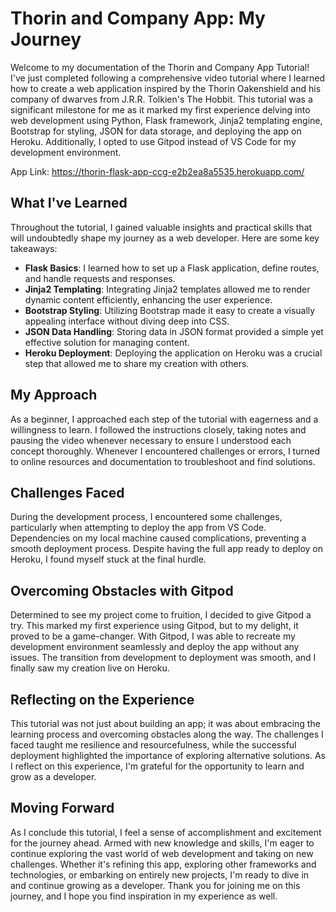 # Thorin and Company App: My Journey

Welcome to my documentation of the Thorin and Company App Tutorial! I've just completed following a comprehensive video tutorial where I learned how to create a web application inspired by the Thorin Oakenshield and his company of dwarves from J.R.R. Tolkien's The Hobbit. This tutorial was a significant milestone for me as it marked my first experience delving into web development using Python, Flask framework, Jinja2 templating engine, Bootstrap for styling, JSON for data storage, and deploying the app on Heroku. Additionally, I opted to use Gitpod instead of VS Code for my development environment.

App Link: https://thorin-flask-app-ccg-e2b2ea8a5535.herokuapp.com/


## What I've Learned
Throughout the tutorial, I gained valuable insights and practical skills that will undoubtedly shape my journey as a web developer. Here are some key takeaways:

- **Flask Basics**: I learned how to set up a Flask application, define routes, and handle requests and responses.
- **Jinja2 Templating**: Integrating Jinja2 templates allowed me to render dynamic content efficiently, enhancing the user experience.
- **Bootstrap Styling**: Utilizing Bootstrap made it easy to create a visually appealing interface without diving deep into CSS.
- **JSON Data Handling**: Storing data in JSON format provided a simple yet effective solution for managing content.
- **Heroku Deployment**: Deploying the application on Heroku was a crucial step that allowed me to share my creation with others.


## My Approach
As a beginner, I approached each step of the tutorial with eagerness and a willingness to learn. I followed the instructions closely, taking notes and pausing the video whenever necessary to ensure I understood each concept thoroughly. Whenever I encountered challenges or errors, I turned to online resources and documentation to troubleshoot and find solutions.


## Challenges Faced
During the development process, I encountered some challenges, particularly when attempting to deploy the app from VS Code. Dependencies on my local machine caused complications, preventing a smooth deployment process. Despite having the full app ready to deploy on Heroku, I found myself stuck at the final hurdle.


## Overcoming Obstacles with Gitpod
Determined to see my project come to fruition, I decided to give Gitpod a try. This marked my first experience using Gitpod, but to my delight, it proved to be a game-changer. With Gitpod, I was able to recreate my development environment seamlessly and deploy the app without any issues. The transition from development to deployment was smooth, and I finally saw my creation live on Heroku.


## Reflecting on the Experience
This tutorial was not just about building an app; it was about embracing the learning process and overcoming obstacles along the way. The challenges I faced taught me resilience and resourcefulness, while the successful deployment highlighted the importance of exploring alternative solutions. As I reflect on this experience, I'm grateful for the opportunity to learn and grow as a developer.


## Moving Forward
As I conclude this tutorial, I feel a sense of accomplishment and excitement for the journey ahead. Armed with new knowledge and skills, I'm eager to continue exploring the vast world of web development and taking on new challenges. Whether it's refining this app, exploring other frameworks and technologies, or embarking on entirely new projects, I'm ready to dive in and continue growing as a developer. Thank you for joining me on this journey, and I hope you find inspiration in my experience as well.


